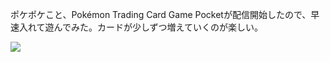 ポケポケこと、Pokémon Trading Card Game Pocketが配信開始したので、早速入れて遊んでみた。カードが少しずつ増えていくのが楽しい。

![](https://photos.old.apkas.net/medium/202410/20241030-154818.webp)
